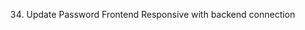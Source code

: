 
<!-- 1. Backend & MongoDB Setup -->

<!-- 2. Create Models Schema -> User, Answer, Question, Report, Comment -->

<!-- 3. Setup JWT Auth and Authorization -->

<!-- 4. Create a file actions user can do and what to do step by step if user does that action -->

<!-- 5. Create a editProfileInfo API -->

<!-- 6. Follow/Unfollow user api -->

<!-- 7. Profile View API --> 

<!-- 8. Ask Question API -->

<!-- 9. Follow/Unfollow Question API -->

<!-- 10. View Question API -->

<!-- 11. Answer Question API -->

<!-- 12. Upvote and Remove Upvote API -->

<!-- 13. Downvote and Remove Downvote API -->

<!-- 14. View Answer API -->

<!-- 15. Comment Answer API

16. Upvote comment API

17. Get All Comments of Answer API -->

<!-- 18. Send Report API -->

<!-- 19. Get Upvotes User Details of Answer ID API -->

<!-- 20. Notification logic to all required api -->

<!-- 21. API to retrieve notification and after send it to frontend and update all seen : true -->

<!-- 22. Frontend React Setup -->

<!-- 23. State Management Redux Toolkit -> Setup -->

<!-- 24. Components & React Routers Setup -->

<!-- 25. Welcome Page Responsive -->

<!-- 26. If user is not authenticated then redirect to /welcome -->

<!-- 27. Registration Page Frontend Responsive -->

<!-- 28. Register User Backend Connection  -->

<!-- 29. Login Page Frontend Responsive -->

<!-- 30. Login User Backend Connection -->

<!-- 31. When User Reloads the Page automatically authorize api  -->

<!-- 32. User Signup and Login and forgot password on both page option

33. create user forgot password functionality with password reset email link api -->

34. Update Password Frontend Responsive with backend connection
